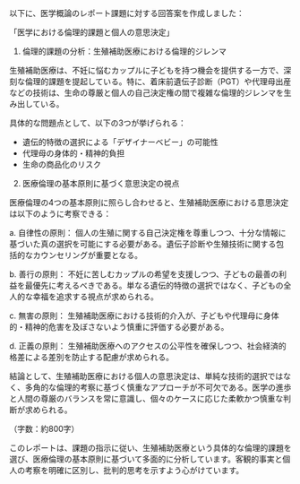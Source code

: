 以下に、医学概論のレポート課題に対する回答案を作成しました：

「医学における倫理的課題と個人の意思決定」

1. 倫理的課題の分析：生殖補助医療における倫理的ジレンマ

生殖補助医療は、不妊に悩むカップルに子どもを持つ機会を提供する一方で、深刻な倫理的課題を提起している。特に、着床前遺伝子診断（PGT）や代理母出産などの技術は、生命の尊厳と個人の自己決定権の間で複雑な倫理的ジレンマを生み出している。

具体的な問題点として、以下の3つが挙げられる：
- 遺伝的特徴の選択による「デザイナーベビー」の可能性
- 代理母の身体的・精神的負担
- 生命の商品化のリスク

2. 医療倫理の基本原則に基づく意思決定の視点

医療倫理の4つの基本原則に照らし合わせると、生殖補助医療における意思決定は以下のように考察できる：

a. 自律性の原則：
個人の生殖に関する自己決定権を尊重しつつ、十分な情報に基づいた真の選択を可能にする必要がある。遺伝子診断や生殖技術に関する包括的なカウンセリングが重要となる。

b. 善行の原則：
不妊に苦しむカップルの希望を支援しつつ、子どもの最善の利益を最優先に考えるべきである。単なる遺伝的特徴の選択ではなく、子どもの全人的な幸福を追求する視点が求められる。

c. 無害の原則：
生殖補助医療における技術的介入が、子どもや代理母に身体的・精神的危害を及ぼさないよう慎重に評価する必要がある。

d. 正義の原則：
生殖補助医療へのアクセスの公平性を確保しつつ、社会経済的格差による差別を防止する配慮が求められる。

結論として、生殖補助医療における個人の意思決定は、単純な技術的選択ではなく、多角的な倫理的考察に基づく慎重なアプローチが不可欠である。医学の進歩と人間の尊厳のバランスを常に意識し、個々のケースに応じた柔軟かつ慎重な判断が求められる。

（字数：約800字）

このレポートは、課題の指示に従い、生殖補助医療という具体的な倫理的課題を選び、医療倫理の基本原則に基づいて多面的に分析しています。客観的事実と個人の考察を明確に区別し、批判的思考を示すよう心がけています。